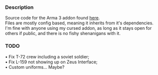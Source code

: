<h3>Description</h3>
Source code for the Arma 3 addon found <a href="https://steamcommunity.com/sharedfiles/filedetails/?id=3096689766">here</a>.<br/>
Files are mostly config based, meaning it inherits from it's dependencies.<br/>
I'm fine with anyone using my cursed addon, as long as it stays open for others if public, and there is no fishy shenanigans with it.<br/>
<h3>TODO</h3>
• Fix T-72 crew including a soviet soldier;<br/>
• Fix L-159 not showing up on Zeus Interface;<br/>
• Custom uniforms... Maybe?
